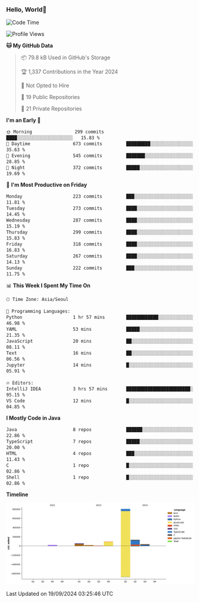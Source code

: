 
### Hello, World🐤

<!--START_SECTION:waka-->
![Code Time](http://img.shields.io/badge/Code%20Time-639%20hrs%2056%20mins-blue)

![Profile Views](http://img.shields.io/badge/Profile%20Views-27-blue)

**🐱 My GitHub Data** 

> 📦 79.8 kB Used in GitHub's Storage 
 > 
> 🏆 1,337 Contributions in the Year 2024
 > 
> 🚫 Not Opted to Hire
 > 
> 📜 19 Public Repositories 
 > 
> 🔑 21 Private Repositories 
 > 
**I'm an Early 🐤** 

```text
🌞 Morning                299 commits         ████░░░░░░░░░░░░░░░░░░░░░   15.83 % 
🌆 Daytime                673 commits         █████████░░░░░░░░░░░░░░░░   35.63 % 
🌃 Evening                545 commits         ███████░░░░░░░░░░░░░░░░░░   28.85 % 
🌙 Night                  372 commits         █████░░░░░░░░░░░░░░░░░░░░   19.69 % 
```
📅 **I'm Most Productive on Friday** 

```text
Monday                   223 commits         ███░░░░░░░░░░░░░░░░░░░░░░   11.81 % 
Tuesday                  273 commits         ████░░░░░░░░░░░░░░░░░░░░░   14.45 % 
Wednesday                287 commits         ████░░░░░░░░░░░░░░░░░░░░░   15.19 % 
Thursday                 299 commits         ████░░░░░░░░░░░░░░░░░░░░░   15.83 % 
Friday                   318 commits         ████░░░░░░░░░░░░░░░░░░░░░   16.83 % 
Saturday                 267 commits         ████░░░░░░░░░░░░░░░░░░░░░   14.13 % 
Sunday                   222 commits         ███░░░░░░░░░░░░░░░░░░░░░░   11.75 % 
```


📊 **This Week I Spent My Time On** 

```text
🕑︎ Time Zone: Asia/Seoul

💬 Programming Languages: 
Python                   1 hr 57 mins        ████████████░░░░░░░░░░░░░   46.98 % 
YAML                     53 mins             █████░░░░░░░░░░░░░░░░░░░░   21.35 % 
JavaScript               20 mins             ██░░░░░░░░░░░░░░░░░░░░░░░   08.11 % 
Text                     16 mins             ██░░░░░░░░░░░░░░░░░░░░░░░   06.56 % 
Jupyter                  14 mins             █░░░░░░░░░░░░░░░░░░░░░░░░   05.91 % 

🔥 Editors: 
IntelliJ IDEA            3 hrs 57 mins       ████████████████████████░   95.15 % 
VS Code                  12 mins             █░░░░░░░░░░░░░░░░░░░░░░░░   04.85 % 
```

**I Mostly Code in Java** 

```text
Java                     8 repos             ██████░░░░░░░░░░░░░░░░░░░   22.86 % 
TypeScript               7 repos             █████░░░░░░░░░░░░░░░░░░░░   20.00 % 
HTML                     4 repos             ███░░░░░░░░░░░░░░░░░░░░░░   11.43 % 
C                        1 repo              █░░░░░░░░░░░░░░░░░░░░░░░░   02.86 % 
Shell                    1 repo              █░░░░░░░░░░░░░░░░░░░░░░░░   02.86 % 
```



**Timeline**

![Lines of Code chart](https://raw.githubusercontent.com/jilpoom/jilpoom/main/assets/bar_graph.png)


 Last Updated on 19/09/2024 03:25:46 UTC
<!--END_SECTION:waka-->

